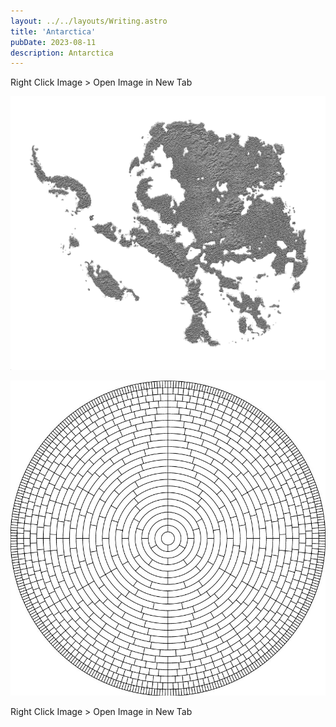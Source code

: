 ```yaml
---
layout: ../../layouts/Writing.astro
title: 'Antarctica'
pubDate: 2023-08-11
description: Antarctica
---
```


Right Click Image > Open Image in New Tab

![Antarctica](/public/misc/antarctica.png)

![Circle Subdivisions](/public/misc/circle.jpg)

Right Click Image > Open Image in New Tab